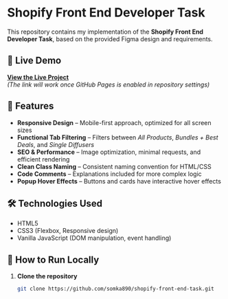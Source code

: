# Shopify Front End Developer Task

This repository contains my implementation of the **Shopify Front End Developer Task**, based on the provided Figma design and requirements.

## 🚀 Live Demo
[**View the Live Project**](https://somka890.github.io/shopify-front-end-task/)  
*(The link will work once GitHub Pages is enabled in repository settings)*

## 📌 Features
- **Responsive Design** – Mobile-first approach, optimized for all screen sizes
- **Functional Tab Filtering** – Filters between *All Products*, *Bundles + Best Deals*, and *Single Diffusers*
- **SEO & Performance** – Image optimization, minimal requests, and efficient rendering
- **Clean Class Naming** – Consistent naming convention for HTML/CSS
- **Code Comments** – Explanations included for more complex logic
- **Popup Hover Effects** – Buttons and cards have interactive hover effects

## 🛠️ Technologies Used
- HTML5
- CSS3 (Flexbox, Responsive design)
- Vanilla JavaScript (DOM manipulation, event handling)

## 📂 How to Run Locally
1. **Clone the repository**
   ```bash
   git clone https://github.com/somka890/shopify-front-end-task.git

